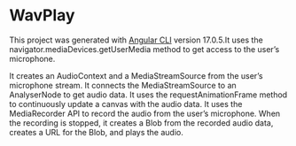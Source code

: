 # WavPlay

This project was generated with [Angular CLI](https://github.com/angular/angular-cli) version 17.0.5.It uses the navigator.mediaDevices.getUserMedia method to get access to the user’s microphone.


It creates an AudioContext and a MediaStreamSource from the user’s microphone stream.
It connects the MediaStreamSource to an AnalyserNode to get audio data.
It uses the requestAnimationFrame method to continuously update a canvas with the audio data.
It uses the MediaRecorder API to record the audio from the user’s microphone.
When the recording is stopped, it creates a Blob from the recorded audio data, creates a URL for the Blob, and plays the audio.

